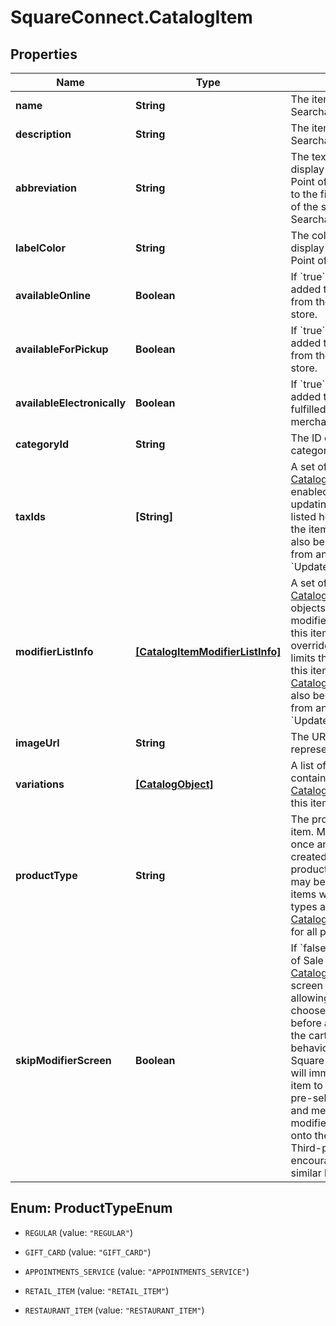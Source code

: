 # SquareConnect.CatalogItem

## Properties
Name | Type | Description | Notes
------------ | ------------- | ------------- | -------------
**name** | **String** | The item&#39;s name. Searchable. | [optional] 
**description** | **String** | The item&#39;s description. Searchable. | [optional] 
**abbreviation** | **String** | The text of the item&#39;s display label in the Square Point of Sale app. Only up to the first five characters of the string are used.  Searchable. | [optional] 
**labelColor** | **String** | The color of the item&#39;s display label in the Square Point of Sale app. | [optional] 
**availableOnline** | **Boolean** | If &#x60;true&#x60;, the item can be added to shipping orders from the merchant&#39;s online store. | [optional] 
**availableForPickup** | **Boolean** | If &#x60;true&#x60;, the item can be added to pickup orders from the merchant&#39;s online store. | [optional] 
**availableElectronically** | **Boolean** | If &#x60;true&#x60;, the item can be added to electronically fulfilled orders from the merchant&#39;s online store. | [optional] 
**categoryId** | **String** | The ID of the item&#39;s category, if any. | [optional] 
**taxIds** | **[String]** | A set of IDs indicating the [CatalogTax](#type-catalogtax)es that are enabled for this item. When updating an item, any taxes listed here will be added to the item. [CatalogTax](#type-catalogtax)es may also be added to or deleted from an item using &#x60;UpdateItemTaxes&#x60;. | [optional] 
**modifierListInfo** | [**[CatalogItemModifierListInfo]**](CatalogItemModifierListInfo.md) | A set of [CatalogItemModifierListInfo](#type-catalogitemmodifierlistinfo) objects representing the modifier lists that apply to this item, along with the overrides and min and max limits that are specific to this item. [CatalogModifierList](#type-catalogmodifierlist)s may also be added to or deleted from an item using &#x60;UpdateItemModifierLists&#x60;. | [optional] 
**imageUrl** | **String** | The URL of an image representing this item. | [optional] 
**variations** | [**[CatalogObject]**](CatalogObject.md) | A list of [CatalogObject](#type-catalogobject)s containing the [CatalogItemVariation](#type-catalogitemvariation)s for this item. | [optional] 
**productType** | **String** | The product type of the item. May not be changed once an item has been created.  Only items of product type &#x60;REGULAR&#x60; may be created by this API; items with other product types are read-only. See [CatalogItemProductType](#type-catalogitemproducttype) for all possible values. | [optional] 
**skipModifierScreen** | **Boolean** | If &#x60;false&#x60;, the Square Point of Sale app will present the [CatalogItem](#type-catalogitem)&#39;s details screen immediately, allowing the merchant to choose [CatalogModifier](#type-catalogmodifier)s before adding the item to the cart.  This is the default behavior.  If &#x60;true&#x60;, the Square Point of Sale app will immediately add the item to the cart with the pre-selected modifiers, and merchants can edit modifiers by drilling down onto the item&#39;s details.  Third-party clients are encouraged to implement similar behaviors. | [optional] 


<a name="ProductTypeEnum"></a>
## Enum: ProductTypeEnum


* `REGULAR` (value: `"REGULAR"`)

* `GIFT_CARD` (value: `"GIFT_CARD"`)

* `APPOINTMENTS_SERVICE` (value: `"APPOINTMENTS_SERVICE"`)

* `RETAIL_ITEM` (value: `"RETAIL_ITEM"`)

* `RESTAURANT_ITEM` (value: `"RESTAURANT_ITEM"`)




